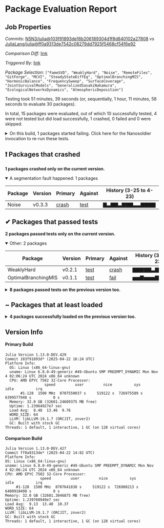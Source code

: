 # Package Evaluation Report

## Job Properties

*Commits:* [N5N3/julia@103f91893de16b206189304d1f8d840102a27808](https://github.com/N5N3/julia/commit/103f91893de16b206189304d1f8d840102a27808) vs [JuliaLang/julia@ff0a9313de7542c08279dd7925f5468cf54f6e92](https://github.com/JuliaLang/julia/commit/ff0a9313de7542c08279dd7925f5468cf54f6e92)

*Comparison Diff:* [link](https://github.com/JuliaLang/julia/compare/ff0a9313de7542c08279dd7925f5468cf54f6e92...N5N3/julia:103f91893de16b206189304d1f8d840102a27808)

*Triggered By:* [link](https://github.com/JuliaLang/julia/pull/58196#issuecomment-2830810406)

*Package Selection:* `["FameSVD", "WeaklyHard", "Noise", "RemoteFiles", "GitForge", "MCVI", "SteadyStateDiffEq", "OptimalBranchingMIS", "HarmonicBalance", "FrequencySweep", "SurfaceCoverage", "JointSurvivalModels", "GeneralizedSasakiNakamura", "EcologicalNetworksDynamics", "AtmosphericDeposition"]`

Testing took 51 minutes, 39 seconds (or, sequentially, 1 hour, 11 minutes, 58 seconds to evaluate 30 packages).

In total, 15 packages were evaluated, out of which 10 successfully tested, 4 were not tested but did load successfully, 1 crashed, 0 failed and 0 were skipped.


<details><summary>On this build, 1 packages started failing. Click here for the Nanosoldier invocation to re-run these tests.</summary>
<p>

```
@nanosoldier `runtests(["Noise"])`
```

</p>
</details>


## ❗ Packages that crashed

**1 packages crashed only on the current version.**

<details open><summary>A segmentation fault happened: 1 packages</summary>
<p>


| Package | Version | Primary | Against | History (3-25 to 4-23) |
| ------- | ------- | ------- | ------- | ------- |
| Noise | v0.3.3 | [crash](https://s3.amazonaws.com/julialang-reports/nanosoldier/pkgeval/by_hash/103f918_vs_ff0a931/Noise.primary.log) | [test](https://s3.amazonaws.com/julialang-reports/nanosoldier/pkgeval/by_hash/103f918_vs_ff0a931/Noise.against.log) | <span class="history">▇▃▇▇▃▇▇▇▃▃▇▇▇▇</span> |

</p>
</details>



## ✔ Packages that passed tests

**2 packages passed tests only on the current version.**

<details open><summary>Other: 2 packages</summary>
<p>


| Package | Version | Primary | Against | History (3-25 to 4-23) |
| ------- | ------- | ------- | ------- | ------- |
| WeaklyHard | v0.2.1 | [test](https://s3.amazonaws.com/julialang-reports/nanosoldier/pkgeval/by_hash/103f918_vs_ff0a931/WeaklyHard.primary.log) | [crash](https://s3.amazonaws.com/julialang-reports/nanosoldier/pkgeval/by_hash/103f918_vs_ff0a931/WeaklyHard.against.log) | <span class="history">▇▇▇▇▇▃▇▇▇▇▃▃▇▃</span> |
| OptimalBranchingMIS | v0.1.1 | [test](https://s3.amazonaws.com/julialang-reports/nanosoldier/pkgeval/by_hash/103f918_vs_ff0a931/OptimalBranchingMIS.primary.log) | [fail](https://s3.amazonaws.com/julialang-reports/nanosoldier/pkgeval/by_hash/103f918_vs_ff0a931/OptimalBranchingMIS.against.log) | <span class="history">▅▅▇▅▅▅▇▅▇▅▇▅▇▅</span> |

</p>
</details>


<details><summary><strong>8 packages passed tests on the previous version too.</strong></summary>
<p>

<details open><summary>Other: 8 packages</summary>
<p>


| Package | History (3-25 to 4-23) |
| ------- | ------- |
| [SteadyStateDiffEq v2.5.0](https://s3.amazonaws.com/julialang-reports/nanosoldier/pkgeval/by_hash/103f918_vs_ff0a931/SteadyStateDiffEq.primary.log) | <span class="history">▇▇▇▇▇▇▇▇▇▇▇▇▇▇</span> |
| [RemoteFiles v0.5.0](https://s3.amazonaws.com/julialang-reports/nanosoldier/pkgeval/by_hash/103f918_vs_ff0a931/RemoteFiles.primary.log) | <span class="history">▇▇▇▇▇▇▅▅▇▇▇▇▇▇</span> |
| [GitForge v0.4.2](https://s3.amazonaws.com/julialang-reports/nanosoldier/pkgeval/by_hash/103f918_vs_ff0a931/GitForge.primary.log) | <span class="history">▇▇▇▇▇▇▅▅▇▇▇▇▇▇</span> |
| [FameSVD v0.1.0](https://s3.amazonaws.com/julialang-reports/nanosoldier/pkgeval/by_hash/103f918_vs_ff0a931/FameSVD.primary.log) | <span class="history">▇▇▇▇▇▇▇▇▇▇▇▇▇▇</span> |
| [MCVI v0.3.4](https://s3.amazonaws.com/julialang-reports/nanosoldier/pkgeval/by_hash/103f918_vs_ff0a931/MCVI.primary.log) | <span class="history">▇▇▇▇▇▇▇▇▇▇▇▇▇▇</span> |
| [FrequencySweep v0.2.0](https://s3.amazonaws.com/julialang-reports/nanosoldier/pkgeval/by_hash/103f918_vs_ff0a931/FrequencySweep.primary.log) | <span class="history">▇▇▇▇▇▇▇▇▇▇▇▇▇▇</span> |
| [SurfaceCoverage v0.1.3](https://s3.amazonaws.com/julialang-reports/nanosoldier/pkgeval/by_hash/103f918_vs_ff0a931/SurfaceCoverage.primary.log) | <span class="history">▇▇▅▇▅▅▅▇▅▅▇▇▇▇</span> |
| [HarmonicBalance v0.15.1](https://s3.amazonaws.com/julialang-reports/nanosoldier/pkgeval/by_hash/103f918_vs_ff0a931/HarmonicBalance.primary.log) | <span class="history">▅▅▅▅▅▅▅▅▅▅▅▅▅▇</span> |

</p>
</details>


</p>
</details>


## ~ Packages that at least loaded

<details><summary><strong>4 packages successfully loaded on the previous version too.</strong></summary>
<p>

<details open><summary>Other: 4 packages</summary>
<p>


| Package | History (3-25 to 4-23) |
| ------- | ------- |
| [JointSurvivalModels v1.0.0](https://s3.amazonaws.com/julialang-reports/nanosoldier/pkgeval/by_hash/103f918_vs_ff0a931/JointSurvivalModels.primary.log) | <span class="history">▇▅▅▅▅▅▅▅▅▅▅▅▅▇</span> |
| [EcologicalNetworksDynamics v0.3.0](https://s3.amazonaws.com/julialang-reports/nanosoldier/pkgeval/by_hash/103f918_vs_ff0a931/EcologicalNetworksDynamics.primary.log) | <span class="history">▅▅▇▇▇▅▅▅▅▅▅▅▅▅</span> |
| [GeneralizedSasakiNakamura v0.6.0](https://s3.amazonaws.com/julialang-reports/nanosoldier/pkgeval/by_hash/103f918_vs_ff0a931/GeneralizedSasakiNakamura.primary.log) | <span class="history">▅▅▅▅▅▅▅▅▅▅▅▅▅▅</span> |
| [AtmosphericDeposition v0.2.4](https://s3.amazonaws.com/julialang-reports/nanosoldier/pkgeval/by_hash/103f918_vs_ff0a931/AtmosphericDeposition.primary.log) | <span class="history">▅▅▅▅▅▅▅▅▅▅▅▅▅▅</span> |

</p>
</details>


</p>
</details>


## Version Info

#### Primary Build

```
Julia Version 1.13.0-DEV.429
Commit 103f91893d* (2025-04-22 16:24 UTC)
Platform Info:
  OS: Linux (x86_64-linux-gnu)
  uname: Linux 6.8.0-49-generic #49-Ubuntu SMP PREEMPT_DYNAMIC Mon Nov  4 02:06:24 UTC 2024 x86_64 unknown
  CPU: AMD EPYC 7502 32-Core Processor: 
                  speed         user         nice          sys         idle          irq
       #1-128  1500 MHz  8707550037 s     519122 s  726975589 s  6399577948 s          0 s
  Memory: 32.0 GB (32601.24609375 MB free)
  Uptime: 1.23964927e7 sec
  Load Avg:  8.48  13.46  9.76
  WORD_SIZE: 64
  LLVM: libLLVM-19.1.7 (ORCJIT, znver2)
  GC: Built with stock GC
Threads: 1 default, 1 interactive, 1 GC (on 128 virtual cores)

```

  #### Comparison Build

  ```
Julia Version 1.13.0-DEV.427
Commit ff0a9313de* (2025-04-22 14:02 UTC)
Platform Info:
  OS: Linux (x86_64-linux-gnu)
  uname: Linux 6.8.0-49-generic #49-Ubuntu SMP PREEMPT_DYNAMIC Mon Nov  4 02:06:24 UTC 2024 x86_64 unknown
  CPU: AMD EPYC 7502 32-Core Processor: 
                  speed         user         nice          sys         idle          irq
       #1-128  1500 MHz  8707641838 s     519122 s  726980213 s  6400910498 s          0 s
  Memory: 32.0 GB (32601.3046875 MB free)
  Uptime: 1.239760949e7 sec
  Load Avg:  9.13  13.48  10.37
  WORD_SIZE: 64
  LLVM: libLLVM-19.1.7 (ORCJIT, znver2)
  GC: Built with stock GC
Threads: 1 default, 1 interactive, 1 GC (on 128 virtual cores)

  ```
  <!-- Generated on 2025-04-26T20:33:34.036 -->
